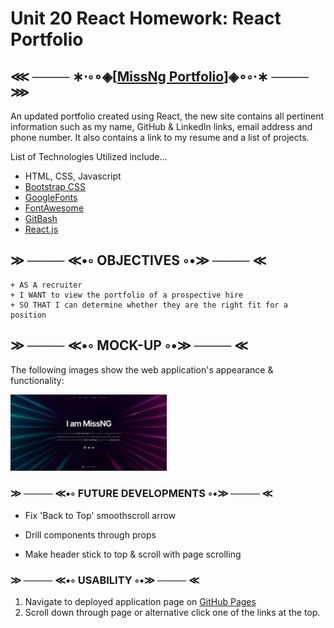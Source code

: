 # Unit 20 React Homework: React Portfolio

## ⋘ ──── ∗⋅◦∘◈\[[MissNg Portfolio](https://missng-portfolio.herokuapp.com/)\]◈∘◦⋅∗ ──── ⋙

An updated portfolio created using React, the new site contains all pertinent information such as my name, GitHub & LinkedIn links, email address and phone number. It also contains a link to my resume and a list of projects.

List of Technologies Utilized include...

- HTML, CSS, Javascript
- [Bootstrap CSS](https://getbootstrap.com/)
- [GoogleFonts](https://fonts.google.com/)
- [FontAwesome](https://fontawesome.com/)
- [GitBash](https://gitforwindows.org/)
- [React.js](https://reactjs.org/)

## ≫ ──── ≪•◦ OBJECTIVES ◦•≫ ──── ≪

```
+ AS A recruiter
+ I WANT to view the portfolio of a prospective hire
+ SO THAT I can determine whether they are the right fit for a position
```

## ≫ ──── ≪•◦ MOCK-UP ◦•≫ ──── ≪

The following images show the web application's appearance & functionality:

<p float="left">
    <img src="/public/images/capture.PNG" alt="MissNg Portfolio Screenshot" width="250" style="margin-right: 10px;" />
</p>

### ≫ ──── ≪•◦ FUTURE DEVELOPMENTS ◦•≫ ──── ≪

- Fix 'Back to Top' smoothscroll arrow

- Drill components through props

- Make header stick to top & scroll with page scrolling

### ≫ ──── ≪•◦ USABILITY ◦•≫ ──── ≪

1. Navigate to deployed application page on [GitHub Pages](https://missng-portfolio.herokuapp.com/)
2. Scroll down through page or alternative click one of the links at the top.
